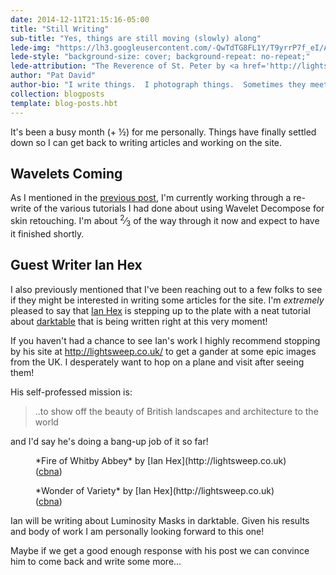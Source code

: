 ```yaml
---
date: 2014-12-11T21:15:16-05:00
title: "Still Writing"
sub-title: "Yes, things are still moving (slowly) along"
lede-img: "https://lh3.googleusercontent.com/-QwTdTG8FL1Y/T9yrrP7f_eI/AAAAAAAAK14/UhCj5utvBbM/w1650-no/The%2BReverence%2Bof%2BSt%2BPauls.jpg"
lede-style: "background-size: cover; background-repeat: no-repeat;"
lede-attribution: "The Reverence of St. Peter by <a href='http://lightsweep.co.uk'>Ian Hex</a> <a class='cc' href='https://creativecommons.org/licenses/by-nc-sa/3.0/' target='_blank'>cbna</a>"
author: "Pat David"
author-bio: "I write things.  I photograph things.  Sometimes they meet.  <br/>I <a href='http://blog.patdavid.net'>blog</a> about various things. I write <a href='http://blog.patdavid.net/p/getting-around-in-gimp.html'>tutorials</a> too."
collection: blogposts
template: blog-posts.hbt
---
```


It's been a busy month (+ &frac12;) for me personally.
Things have finally settled down so I can get back to writing articles and working on the site.


## Wavelets Coming

As I mentioned in the [previous post](/blog/2014/10/iterating/), I'm currently working through a re-write of the various tutorials I had done about using Wavelet Decompose for skin retouching.
I'm about <sup>2</sup>&frasl;<sub>3</sub> of the way through it now and expect to have it finished shortly.
<!-- more -->

## Guest Writer Ian Hex

I also previously mentioned that I've been reaching out to a few folks to see if they might be interested in writing some articles for the site.
I'm *extremely* pleased to say that [Ian Hex](https://plus.google.com/+IanHex/about) is stepping up to the plate with a neat tutorial about [darktable](http://www.darktable.org/) that is being written right at this very moment!

If you haven't had a chance to see Ian's work I highly recommend stopping by his site at http://lightsweep.co.uk/ to get a gander at some epic images from the UK.
I desperately want to hop on a plane and visit after seeing them!

His self-professed mission is:

> ..to show off the beauty of British landscapes and architecture to the world

and I'd say he's doing a bang-up job of it so far!

<!-- FULL-WIDTH -->
<figure class='full-width'>
<img src='https://lh4.googleusercontent.com/-v1YXb39LcGU/UgKMka3X-QI/AAAAAAAAcME/eLd41FOcZWg/w1650-no/fire%2Bof%2Bwhitbey%2Babbey.jpg' alt=''/>
<figcaption>
*Fire of Whitby Abbey* by [Ian Hex](http://lightsweep.co.uk) (<a class='cc' href='https://creativecommons.org/licenses/by-nc-sa/3.0/' target='_blank'>cbna</a>)
</figcaption>
</figure>

<figure class='full-width'>
<img src='https://lh5.googleusercontent.com/-U-joYnXk96M/UydLySqCmJI/AAAAAAAAkoo/7GGzWvxCMsU/w1650-no/wonder%2Bof%2Bvariety%2Bgoogle.jpg' alt='' />
<figcaption>
*Wonder of Variety* by [Ian Hex](http://lightsweep.co.uk) (<a class='cc' href='https://creativecommons.org/licenses/by-nc-sa/3.0/' target='_blank'>cbna</a>)
</figcaption>
</figure>
<!-- /FULL-WIDTH -->

Ian will be writing about Luminosity Masks in darktable.
Given his results and body of work I am personally looking forward to this one!

Maybe if we get a good enough response with his post we can convince him to come back and write some more...
